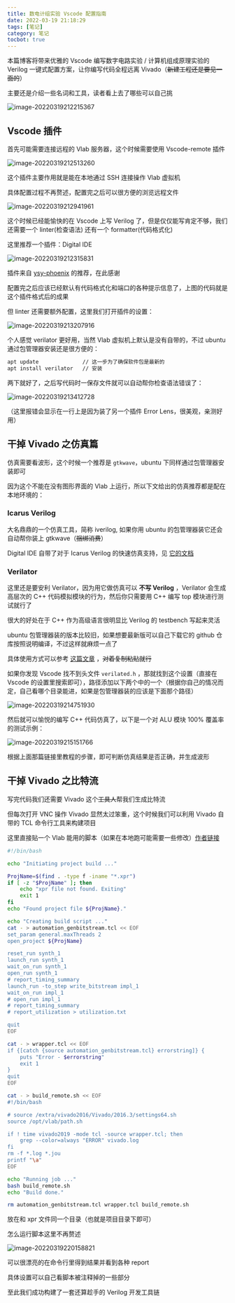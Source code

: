 ```yaml
---
title: 数电计组实验 Vscode 配置指南
date: 2022-03-19 21:18:29
tags: [笔记]
category: 笔记
tocbot: true
---
```


本篇博客将带来优雅的 Vscode 编写数字电路实验 / 计算机组成原理实验的 Verilog 一键式配置方案，让你编写代码全程远离 Vivado（~~新建工程还是要见一面的~~）

主要还是介绍一些名词和工具，读者看上去了哪些可以自己挑

![image-20220319212215367](./digital-lab/image-20220319212215367.png)

<!-- more -->

## Vscode 插件

首先可能需要连接远程的 Vlab 服务器，这个时候需要使用 Vscode-remote 插件

![image-20220319212513260](./digital-lab/image-20220319212513260.png)

这个插件主要作用就是能在本地通过 SSH 连接操作 Vlab 虚拟机

具体配置过程不再赘述，配置完之后可以很方便的浏览远程文件

![image-20220319212941961](./digital-lab/image-20220319212941961.png)

这个时候已经能愉快的在 Vscode 上写 Verilog 了，但是仅仅能写肯定不够，我们还需要一个 linter(检查语法) 还有一个 formatter(代码格式化)

这里推荐一个插件：Digital IDE

![image-20220319212315831](./digital-lab/image-20220319212315831.png)

插件来自 [ysy-phoenix](https://github.com/ysy-phoenix) 的推荐，在此感谢

配置完之后应该已经默认有代码格式化和端口的各种提示信息了，上图的代码就是这个插件格式后的成果

但 linter 还需要额外配置，这里我们打开插件的设置：

![image-20220319213207916](./digital-lab/image-20220319213207916.png)

个人感觉 verilator 更好用，当然 Vlab 虚拟机上默认是没有自带的，不过 ubuntu 通过包管理器安装还是很方便的：

```bash
apt update				// 这一步为了确保软件包是最新的
apt install verilator	// 安装
```

两下就好了，之后写代码时一保存文件就可以自动帮你检查语法错误了：

![image-20220319213412728](./digital-lab/image-20220319213412728.png)

（这里报错会显示在一行上是因为装了另一个插件 Error Lens，很美观，亲测好用）

## 干掉 Vivado 之仿真篇

仿真需要看波形，这个时候一个推荐是 `gtkwave`，ubuntu 下同样通过包管理器安装即可

因为这个不能在没有图形界面的 Vlab 上运行，所以下文给出的仿真推荐都是配在本地环境的：

### Icarus Verilog

大名鼎鼎的一个仿真工具，简称 iverilog, 如果你用 ubuntu 的包管理器装它还会自动帮你装上 gtkwave（~~捆绑消费~~）

Digital IDE 自带了对于 Icarus Verilog 的快速仿真支持，见 [它的文档](https://zhuanlan.zhihu.com/p/365805011)

### Verilator

这里还是要安利 Verilator，因为用它做仿真可以 **不写 Verilog** ，Verilator 会生成高层次的 C++ 代码模拟模块的行为，然后你只需要用 C++ 编写 top 模块进行测试就行了

很大的好处在于 C++ 作为高级语言很明显比 Verilog 的 testbench 写起来灵活

ubuntu 包管理器装的版本比较旧，如果想要最新版可以自己下载它的 github 仓库按照说明编译，不过这样就麻烦一点了

具体使用方式可以参考 [这篇文章](http://www.sunnychen.top/2019/07/25/%E8%B7%A8%E8%AF%AD%E8%A8%80%E7%9A%84Verilator%E4%BB%BF%E7%9C%9F%EF%BC%9A%E4%BD%BF%E7%94%A8%E8%BF%9B%E7%A8%8B%E9%97%B4%E9%80%9A%E4%BF%A1/) ，~~对着复制粘贴就行~~

如果你发现 Vscode 找不到头文件 `verilated.h` ，那就找到这个设置（直接在 Vscode 的设置里搜索即可），路径添加以下两个中的一个（根据你自己的情况而定，自己看哪个目录能进，如果是包管理器装的应该是下面那个路径）

![image-20220319214751930](./digital-lab/image-20220319214751930.png)

然后就可以愉悦的编写 C++ 代码仿真了，以下是一个对 ALU 模块 100% 覆盖率的测试示例：

![image-20220319215151766](./digital-lab/image-20220319215151766.png)

根据上面那篇链接里教程的步骤，即可判断仿真结果是否正确，并生成波形

## 干掉 Vivado 之比特流

写完代码我们还需要 Vivado 这个~~工具人~~帮我们生成比特流

但每次打开 VNC 操作 Vivado 显然太过笨重，这个时候我们可以利用 Vivado 自带的 TCL 命令行工具来构建项目

这里直接贴一个 Vlab 能用的脚本（如果在本地跑可能需要一些修改）[作者链接](https://github.com/WuTianming)

```bash
#!/bin/bash

echo "Initiating project build ..."

ProjName=$(find . -type f -iname "*.xpr")
if [ -z "$ProjName" ]; then
    echo "xpr file not found. Exiting"
    exit 1
fi
echo "Found project file ${ProjName}."

echo "Creating build script ..."
cat - > automation_genbitstream.tcl << EOF
set_param general.maxThreads 2
open_project ${ProjName}

reset_run synth_1
launch_run synth_1
wait_on_run synth_1
open_run synth_1
# report_timing_summary
launch_run -to_step write_bitstream impl_1
wait_on_run impl_1
# open_run impl_1
# report_timing_summary
# report_utilization > utilization.txt

quit
EOF

cat - > wrapper.tcl << EOF
if {[catch {source automation_genbitstream.tcl} errorstring]} {
    puts "Error - $errorstring"
    exit 1
}
quit
EOF

cat - > build_remote.sh << EOF
#!/bin/bash

# source /extra/vivado2016/Vivado/2016.3/settings64.sh
source /opt/vlab/path.sh

if ! time vivado2019 -mode tcl -source wrapper.tcl; then
	grep --color=always "ERROR" vivado.log
fi
rm -f *.log *.jou
printf "\a"
EOF

echo "Running job ..."
bash build_remote.sh
echo "Build done."

rm automation_genbitstream.tcl wrapper.tcl build_remote.sh
```

放在和 xpr 文件同一个目录（也就是项目目录下即可）

怎么运行脚本这里不再赘述

![image-20220319220158821](./digital-lab/image-20220319220158821.png)

可以很漂亮的在命令行里得到结果并看到各种 report

具体设置可以自己看脚本被注释掉的一些部分

至此我们成功构建了一套还算趁手的 Verilog 开发工具链
